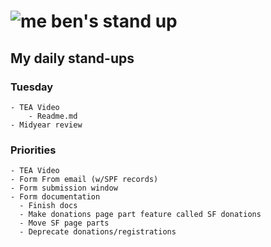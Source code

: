# ![me](https://avatars2.githubusercontent.com/u/5232044?s=50&v=4) ben's stand up

## My daily stand-ups
    
### Tuesday

    - TEA Video
        - Readme.md
    - Midyear review

### Priorities 
    
    - TEA Video
    - Form From email (w/SPF records)
    - Form submission window
    - Form documentation
      - Finish docs
      - Make donations page part feature called SF donations
      - Move SF page parts
      - Deprecate donations/registrations
      
